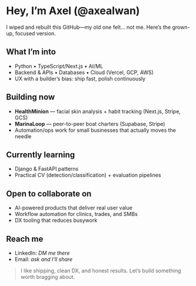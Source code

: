 # Hey, I’m Axel (@axealwan)

I wiped and rebuilt this GitHub—my old one felt… not me. Here’s the grown-up, focused version.

## What I’m into
- Python • TypeScript/Next.js • AI/ML
- Backend & APIs • Databases • Cloud (Vercel, GCP, AWS)
- UX with a builder’s bias: ship fast, polish continuously

## Building now
- **HealthMinion** — facial skin analysis + habit tracking (Next.js, Stripe, GCS)
- **MarinaLoop** — peer-to-peer boat charters (Supabase, Stripe)
- Automation/ops work for small businesses that actually moves the needle

## Currently learning
- Django & FastAPI patterns
- Practical CV (detection/classification) + evaluation pipelines

## Open to collaborate on
- AI-powered products that deliver real user value
- Workflow automation for clinics, trades, and SMBs
- DX tooling that reduces busywork

## Reach me
- LinkedIn: *DM me there*  
- Email: *ask and I’ll share*

> I like shipping, clean DX, and honest results. Let’s build something worth bragging about.
